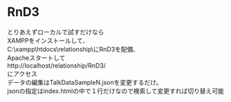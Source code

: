 # RnD3
とりあえずローカルで試すだけなら  
XAMPPをインストールして、  
C:\xampp\htdocs\relationship\にRnD3を配備、  
Apacheスタートして  
http://localhost/relationship/RnD3/  
にアクセス  
データの編集はTalkDataSampleN.jsonを変更するだけ。  
jsonの指定はindex.htmlの中で１行だけなので検索して変更すれば切り替え可能  
